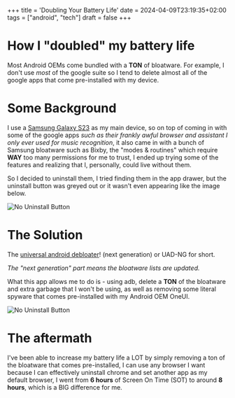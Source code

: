 +++
title = 'Doubling Your Battery Life'
date = 2024-04-09T23:19:35+02:00
tags = ["android", "tech"]
draft = false
+++

# How I "doubled" my battery life

Most Android OEMs come bundled with a __TON__ of bloatware. For example, I don't use _most_ of the google suite so I tend to delete almost all of the google apps that come pre-installed with my device.

# Some Background

I use a [Samsung Galaxy S23](https://www.gsmarena.com/samsung_galaxy_s23-12082.php) as my main device, so on top of coming in with some of the google apps _such as their frankly awful browser and assistant I only ever used for music recognition_, it also came in with a bunch of Samsung bloatware such as Bixby, the "modes & routines" which require __WAY__ too many permissions for me to trust, I ended up trying some of the features and realizing that I, personally, could live without them.

So I decided to uninstall them, I tried finding them in the app drawer, but the uninstall button was greyed out or it wasn't even appearing like the image below.

![No Uninstall Button](/double-battery-life/No_Uninstall_Button.jpg)

# The Solution

The [universal android debloater](https://github.com/Universal-Debloater-Alliance/universal-android-debloater-next-generation)! (next generation) or UAD-NG for short.

_The "next generation" part means the bloatware lists are updated._

What this app allows me to do is - using adb, delete a __TON__ of the bloatware and extra garbage that I won't be using, as well as removing some literal spyware that comes pre-installed with my Android OEM OneUI.

![No Uninstall Button](/double-battery-life/uad_looks.png)

# The aftermath

I've been able to increase my battery life a LOT by simply removing a ton of the bloatware that comes pre-installed, I can use any browser I want because I can effectively uninstall chrome and set another app as my default browser, I went from __6 hours__ of Screen On Time (SOT) to around __8 hours__, which is a BIG difference for me.
